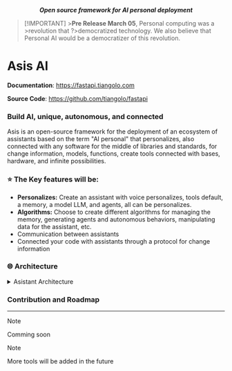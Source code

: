 <p align="center">
    <strong><em>Open source framework for AI personal deployment</em></strong>
</p>

> [!IMPORTANT] >**Pre Release March 05**, Personal computing was a >revolution that ?>democratized technology.
> We also believe that Personal AI would be a democratizer of this revolution.

# <span> Asis AI </span>

**Documentation**: <a href="https://asis/" target="_blank">https://fastapi.tiangolo.com</a>

**Source Code**: <a href="https://github.com/tiangolo/fastapi" target="_blank">https://github.com/tiangolo/fastapi</a>

### **Build AI, unique, autonomous, and connected**

Asis is an open-source framework for the deployment of an ecosystem of assistants based on the term "AI personal"
that personalizes, also connected with any software for the middle of libraries and standards, for change information, models, functions, create tools
connected with bases, hardware, and infinite possibilities.

### ⭐ The Key features will be:

- **Personalizes:** Create an assistant with voice personalizes, tools default, a memory, a model LLM, and agents, all can be personalizes.
- **Algorithms:** Choose to create different algorithms for managing the memory, generating agents and autonomous behaviors, manipulating data for the assistant, etc.
- Communication between assistants
- Connected your code with assistants through a protocol for change information

### 🌐 Architecture

</a>
<details>
<summary>Asistant Architecture</summary>

![Asistant Architecture](https://superagi.com/wp-content/uploads/2023/09/SuperAGI-Architecture.png)

#### 🔨 System tools

Thats are tools per default

- **Open stream:** Agent special for navegate in the web, open an work autonomus in programs

- **Voice:** Personalize your asistant voice,convert voices, and more.

- **Multimedia generator:** Agent specific for generate images and video, and modify those.

- **Asis Chat:** Agent specific for chat between asistants ,change information about patrons,schedule and more,through a friend request.

> [!NOTE]
> More tools will be added in the future

#### 💡 Memory

The memory of asistants will be managed by diferent algorithms
for long time and short time, save basic information

> [!NOTE]
> Images,video and algotims more complicated Will be added in the ??/?
> future

#### :brain: Super Agent

The super agent is the main agent, it receives all the information from its environment, it handles decisions and communicates with the main model to solve complex problems in an autonomous and self-improving way.

#### 📖 Agents

An intelligent agent is an entity capable of perceiving its environment, processing such perceptions and responding or acting in said environment in a rational manner, that is, achieving objectives.

> [!IMPORTANT]
> We ara interested in apply code for <a href=https://github.com/Significant-Gravitas/AutoGPT target="_blank">AutoGPT</a>, this is a open source project for create agents

</details>

### Contribution and Roadmap

---

> [!Note]
> Comming soon

> [!NOTE]
> More tools will be added in the future
